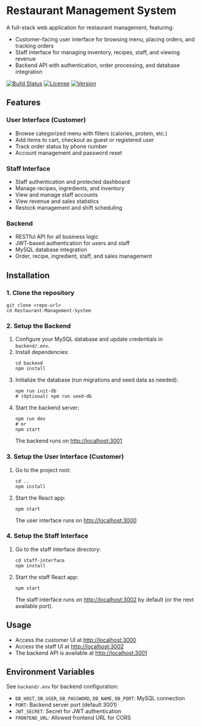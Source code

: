 # Restaurant Management System

A full-stack web application for restaurant management, featuring:
- Customer-facing user interface for browsing menu, placing orders, and tracking orders
- Staff interface for managing inventory, recipes, staff, and viewing revenue
- Backend API with authentication, order processing, and database integration

[![Build Status](https://img.shields.io/badge/build-passing-brightgreen.svg)](https://example.com)
[![License](https://img.shields.io/badge/license-MIT-blue.svg)](https://opensource.org/licenses/MIT)
[![Version](https://img.shields.io/badge/version-1.0.0-orange.svg)](https://example.com)

## Features

### User Interface (Customer)
- Browse categorized menu with filters (calories, protein, etc.)
- Add items to cart, checkout as guest or registered user
- Track order status by phone number
- Account management and password reset

### Staff Interface
- Staff authentication and protected dashboard
- Manage recipes, ingredients, and inventory
- View and manage staff accounts
- View revenue and sales statistics
- Restock management and shift scheduling

### Backend
- RESTful API for all business logic
- JWT-based authentication for users and staff
- MySQL database integration
- Order, recipe, ingredient, staff, and sales management

## Installation

### 1. Clone the repository
```
git clone <repo-url>
cd Restaurant-Management-System
```

### 2. Setup the Backend
1. Configure your MySQL database and update credentials in `backend/.env`.
2. Install dependencies:
   ```
   cd backend
   npm install
   ```
3. Initialize the database (run migrations and seed data as needed):
   ```
   npm run init-db
   # (Optional) npm run seed-db
   ```
4. Start the backend server:
   ```
   npm run dev
   # or
   npm start
   ```
   The backend runs on [http://localhost:3001](http://localhost:3001)

### 3. Setup the User Interface (Customer)
1. Go to the project root:
   ```
   cd ..
   npm install
   ```
2. Start the React app:
   ```
   npm start
   ```
   The user interface runs on [http://localhost:3000](http://localhost:3000)

### 4. Setup the Staff Interface
1. Go to the staff interface directory:
   ```
   cd staff-interface
   npm install
   ```
2. Start the staff React app:
   ```
   npm start
   ```
   The staff interface runs on [http://localhost:3002](http://localhost:3002) by default (or the next available port).

## Usage
- Access the customer UI at [http://localhost:3000](http://localhost:3000)
- Access the staff UI at [http://localhost:3002](http://localhost:3002)
- The backend API is available at [http://localhost:3001](http://localhost:3001)

## Environment Variables
See `backend/.env` for backend configuration:
- `DB_HOST`, `DB_USER`, `DB_PASSWORD`, `DB_NAME`, `DB_PORT`: MySQL connection
- `PORT`: Backend server port (default 3001)
- `JWT_SECRET`: Secret for JWT authentication
- `FRONTEND_URL`: Allowed frontend URL for CORS